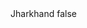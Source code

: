 <?xml version="1.0" encoding="UTF-8"?>
<CustomMetadata xmlns="http://soap.sforce.com/2006/04/metadata">
    <label>Jharkhand</label>
    <protected>false</protected>
</CustomMetadata>
